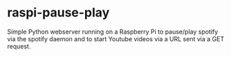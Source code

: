 # raspi-pause-play

Simple Python webserver running on a Raspberry Pi to pause/play spotify via the spotify daemon and to start Youtube videos via a URL sent via a GET request.
